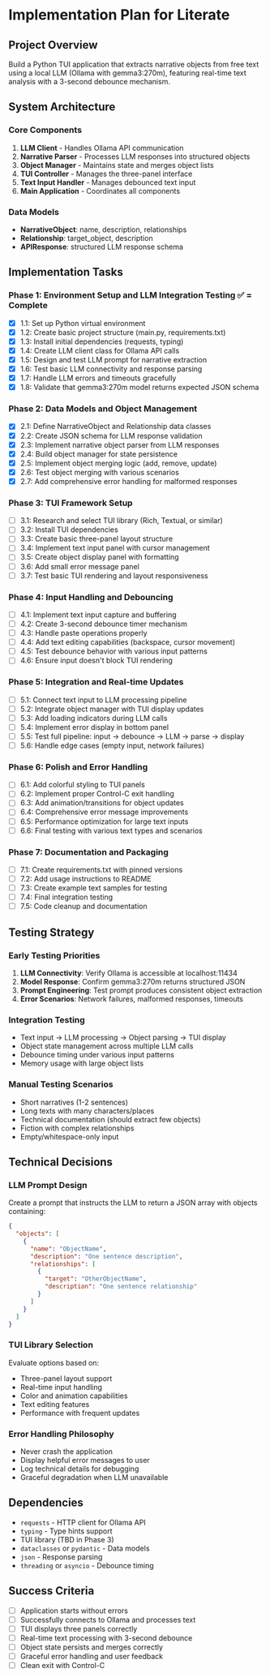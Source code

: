 # Implementation Plan for Literate

## Project Overview
Build a Python TUI application that extracts narrative objects from free text using a local LLM (Ollama with gemma3:270m), featuring real-time text analysis with a 3-second debounce mechanism.

## System Architecture

### Core Components
1. **LLM Client** - Handles Ollama API communication
2. **Narrative Parser** - Processes LLM responses into structured objects
3. **Object Manager** - Maintains state and merges object lists
4. **TUI Controller** - Manages the three-panel interface
5. **Text Input Handler** - Manages debounced text input
6. **Main Application** - Coordinates all components

### Data Models
- **NarrativeObject**: name, description, relationships
- **Relationship**: target_object, description
- **APIResponse**: structured LLM response schema

## Implementation Tasks

### Phase 1: Environment Setup and LLM Integration Testing ✅ = Complete
- [x] 1.1: Set up Python virtual environment
- [x] 1.2: Create basic project structure (main.py, requirements.txt)
- [x] 1.3: Install initial dependencies (requests, typing)
- [x] 1.4: Create LLM client class for Ollama API calls
- [x] 1.5: Design and test LLM prompt for narrative extraction
- [x] 1.6: Test basic LLM connectivity and response parsing
- [x] 1.7: Handle LLM errors and timeouts gracefully
- [x] 1.8: Validate that gemma3:270m model returns expected JSON schema

### Phase 2: Data Models and Object Management
- [x] 2.1: Define NarrativeObject and Relationship data classes
- [x] 2.2: Create JSON schema for LLM response validation
- [x] 2.3: Implement narrative object parser from LLM responses
- [x] 2.4: Build object manager for state persistence
- [x] 2.5: Implement object merging logic (add, remove, update)
- [x] 2.6: Test object merging with various scenarios
- [x] 2.7: Add comprehensive error handling for malformed responses

### Phase 3: TUI Framework Setup
- [ ] 3.1: Research and select TUI library (Rich, Textual, or similar)
- [ ] 3.2: Install TUI dependencies
- [ ] 3.3: Create basic three-panel layout structure
- [ ] 3.4: Implement text input panel with cursor management
- [ ] 3.5: Create object display panel with formatting
- [ ] 3.6: Add small error message panel
- [ ] 3.7: Test basic TUI rendering and layout responsiveness

### Phase 4: Input Handling and Debouncing
- [ ] 4.1: Implement text input capture and buffering
- [ ] 4.2: Create 3-second debounce timer mechanism
- [ ] 4.3: Handle paste operations properly
- [ ] 4.4: Add text editing capabilities (backspace, cursor movement)
- [ ] 4.5: Test debounce behavior with various input patterns
- [ ] 4.6: Ensure input doesn't block TUI rendering

### Phase 5: Integration and Real-time Updates
- [ ] 5.1: Connect text input to LLM processing pipeline
- [ ] 5.2: Integrate object manager with TUI display updates
- [ ] 5.3: Add loading indicators during LLM calls
- [ ] 5.4: Implement error display in bottom panel
- [ ] 5.5: Test full pipeline: input → debounce → LLM → parse → display
- [ ] 5.6: Handle edge cases (empty input, network failures)

### Phase 6: Polish and Error Handling
- [ ] 6.1: Add colorful styling to TUI panels
- [ ] 6.2: Implement proper Control-C exit handling
- [ ] 6.3: Add animation/transitions for object updates
- [ ] 6.4: Comprehensive error message improvements
- [ ] 6.5: Performance optimization for large text inputs
- [ ] 6.6: Final testing with various text types and scenarios

### Phase 7: Documentation and Packaging
- [ ] 7.1: Create requirements.txt with pinned versions
- [ ] 7.2: Add usage instructions to README
- [ ] 7.3: Create example text samples for testing
- [ ] 7.4: Final integration testing
- [ ] 7.5: Code cleanup and documentation

## Testing Strategy

### Early Testing Priorities
1. **LLM Connectivity**: Verify Ollama is accessible at localhost:11434
2. **Model Response**: Confirm gemma3:270m returns structured JSON
3. **Prompt Engineering**: Test prompt produces consistent object extraction
4. **Error Scenarios**: Network failures, malformed responses, timeouts

### Integration Testing
- Text input → LLM processing → Object parsing → TUI display
- Object state management across multiple LLM calls
- Debounce timing under various input patterns
- Memory usage with large object lists

### Manual Testing Scenarios
- Short narratives (1-2 sentences)
- Long texts with many characters/places
- Technical documentation (should extract few objects)
- Fiction with complex relationships
- Empty/whitespace-only input

## Technical Decisions

### LLM Prompt Design
Create a prompt that instructs the LLM to return a JSON array with objects containing:
```json
{
  "objects": [
    {
      "name": "ObjectName",
      "description": "One sentence description",
      "relationships": [
        {
          "target": "OtherObjectName", 
          "description": "One sentence relationship"
        }
      ]
    }
  ]
}
```

### TUI Library Selection
Evaluate options based on:
- Three-panel layout support
- Real-time input handling
- Color and animation capabilities
- Text editing features
- Performance with frequent updates

### Error Handling Philosophy
- Never crash the application
- Display helpful error messages to user
- Log technical details for debugging
- Graceful degradation when LLM unavailable

## Dependencies
- `requests` - HTTP client for Ollama API
- `typing` - Type hints support
- TUI library (TBD in Phase 3)
- `dataclasses` or `pydantic` - Data models
- `json` - Response parsing
- `threading` or `asyncio` - Debounce timing

## Success Criteria
- [ ] Application starts without errors
- [ ] Successfully connects to Ollama and processes text
- [ ] TUI displays three panels correctly
- [ ] Real-time text processing with 3-second debounce
- [ ] Object state persists and merges correctly
- [ ] Graceful error handling and user feedback
- [ ] Clean exit with Control-C